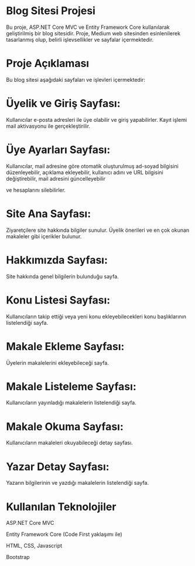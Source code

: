 # Blog Sitesi Projesi

Bu proje, ASP.NET Core MVC ve Entity Framework Core kullanılarak geliştirilmiş bir blog sitesidir. Proje, Medium web sitesinden esinlenilerek tasarlanmış olup, belirli işlevsellikler ve sayfalar içermektedir.

# Proje Açıklaması

Bu blog sitesi aşağıdaki sayfaları ve işlevleri içermektedir:

# Üyelik ve Giriş Sayfası:

Kullanıcılar e-posta adresleri ile üye olabilir ve giriş yapabilirler. Kayıt işlemi mail aktivasyonu ile gerçekleştirilir.

# Üye Ayarları Sayfası:

Kullanıcılar, mail adresine göre otomatik oluşturulmuş ad-soyad bilgisini düzenleyebilir, açıklama ekleyebilir, kullanıcı adını ve URL bilgisini değiştirebilir, mail adresini güncelleyebilir 

ve hesaplarını silebilirler.

# Site Ana Sayfası:

Ziyaretçilere site hakkında bilgiler sunulur. Üyelik önerileri ve en çok okunan makaleler gibi içerikler bulunur.

# Hakkımızda Sayfası:

Site hakkında genel bilgilerin bulunduğu sayfa.

# Konu Listesi Sayfası:

Kullanıcıların takip ettiği veya yeni konu ekleyebilecekleri konu başlıklarının listelendiği sayfa.

# Makale Ekleme Sayfası:

Üyelerin makalelerini ekleyebileceği sayfa.

# Makale Listeleme Sayfası:

Kullanıcıların yayınladığı makalelerin listelendiği sayfa.

# Makale Okuma Sayfası: 

Kullanıcıların makaleleri okuyabileceği detay sayfası.

# Yazar Detay Sayfası:

Yazarın bilgilerinin ve yazdığı makalelerin listelendiği sayfa.

# Kullanılan Teknolojiler

ASP.NET Core MVC

Entity Framework Core (Code First yaklaşımı ile)

HTML, CSS, Javascript

Bootstrap
